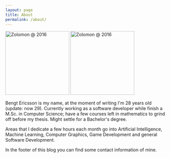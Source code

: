 ```yaml
---
layout: page
title: About
permalink: /about/
---
```


<img src="https://instagram.fbma1-1.fna.fbcdn.net/t51.2885-19/s320x320/14723021_345472442470543_4055531201484554240_a.jpg" alt="Zolomon @ 2016" style="height: 200px;"/>
<img src="https://scontent.cdninstagram.com/t51.2885-15/e35/18445058_221390951692417_1138509204974206976_n.jpg" alt="Zolomon @ 2016" style="height: 200px;"/>

Bengt Ericsson is my name, at the moment of writing I'm 28 years old (update: now 29).
Currently working as a software developer while finish a M.Sc. in
Computer Science; have a few courses left in mathematics to grind off
before my thesis. Might settle for a Bachelor's degree.

Areas that I dedicate a few hours each month go into Artificial
Intelligence, Machine Learning, Computer Graphics, Game Development
and general Software Development.

In the footer of this blog you can find some contact information of mine.
